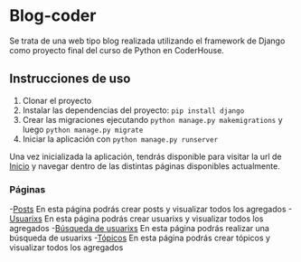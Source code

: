 # Blog-coder
Se trata de una web tipo blog realizada utilizando el framework de Django como proyecto final del curso de Python en CoderHouse.

## Instrucciones de uso

1. Clonar el proyecto
2. Instalar las dependencias del proyecto: `pip install django`
3. Crear las migraciones ejecutando `python manage.py makemigrations` y luego `python manage.py migrate`
4. Iniciar la aplicación con `python manage.py runserver`

Una vez inicializada la aplicación, tendrás disponible para visitar la url de [Inicio](http://127.0.0.1:8000/blog/) y navegar dentro de las distintas páginas disponibles actualmente.

### Páginas

-[Posts](http://127.0.0.1:8000/blog/posts/)
  En esta página podrás crear posts y visualizar todos los agregados
-[Usuarixs](http://127.0.0.1:8000/blog/users/)
  En esta página podrás crear usuarixs y visualizar todos los agregados
-[Búsqueda de usuarixs](http://127.0.0.1:8000/blog/buscaruser/)
  En esta página podrás realizar una búsqueda de usuarixs
-[Tópicos](http://127.0.0.1:8000/blog/topics/)
  En esta página podrás crear tópicos y visualizar todos los agregados
